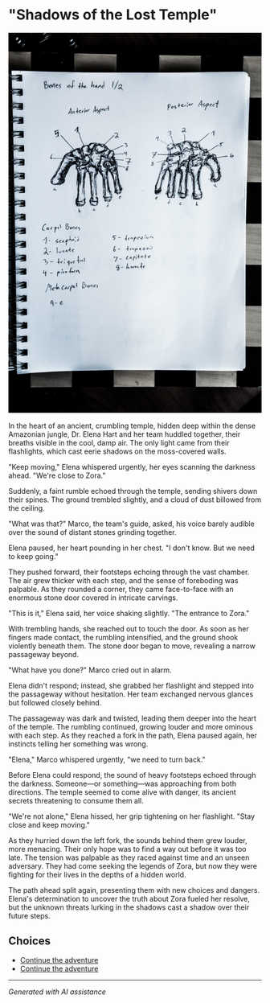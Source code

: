 # **"Shadows of the Lost Temple"**

![**"Shadows of the Lost Temple"**](../input_images/463784634_8751402834954075_5802434536383396028_n.jpg)

In the heart of an ancient, crumbling temple, hidden deep within the dense Amazonian jungle, Dr. Elena Hart and her team huddled together, their breaths visible in the cool, damp air. The only light came from their flashlights, which cast eerie shadows on the moss-covered walls.

"Keep moving," Elena whispered urgently, her eyes scanning the darkness ahead. "We're close to Zora."

Suddenly, a faint rumble echoed through the temple, sending shivers down their spines. The ground trembled slightly, and a cloud of dust billowed from the ceiling.

"What was that?" Marco, the team's guide, asked, his voice barely audible over the sound of distant stones grinding together.

Elena paused, her heart pounding in her chest. "I don't know. But we need to keep going."

They pushed forward, their footsteps echoing through the vast chamber. The air grew thicker with each step, and the sense of foreboding was palpable. As they rounded a corner, they came face-to-face with an enormous stone door covered in intricate carvings.

"This is it," Elena said, her voice shaking slightly. "The entrance to Zora."

With trembling hands, she reached out to touch the door. As soon as her fingers made contact, the rumbling intensified, and the ground shook violently beneath them. The stone door began to move, revealing a narrow passageway beyond.

"What have you done?" Marco cried out in alarm.

Elena didn't respond; instead, she grabbed her flashlight and stepped into the passageway without hesitation. Her team exchanged nervous glances but followed closely behind.

The passageway was dark and twisted, leading them deeper into the heart of the temple. The rumbling continued, growing louder and more ominous with each step. As they reached a fork in the path, Elena paused again, her instincts telling her something was wrong.

"Elena," Marco whispered urgently, "we need to turn back."

Before Elena could respond, the sound of heavy footsteps echoed through the darkness. Someone—or something—was approaching from both directions. The temple seemed to come alive with danger, its ancient secrets threatening to consume them all.

"We're not alone," Elena hissed, her grip tightening on her flashlight. "Stay close and keep moving."

As they hurried down the left fork, the sounds behind them grew louder, more menacing. Their only hope was to find a way out before it was too late. The tension was palpable as they raced against time and an unseen adversary. They had come seeking the legends of Zora, but now they were fighting for their lives in the depths of a hidden world.

The path ahead split again, presenting them with new choices and dangers. Elena's determination to uncover the truth about Zora fueled her resolve, but the unknown threats lurking in the shadows cast a shadow over their future steps.


## Choices

* [Continue the adventure](./20221013_144240.md)
* [Continue the adventure](./463751864_8751403184954040_8729498268726413009_n.md)


---
*Generated with AI assistance*
